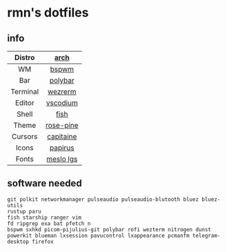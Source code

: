 # rmn's dotfiles

## info

| Distro   | [arch](https://archlinux.org)                                   |
|:--------:|:---------------------------------------------------------------:|
| WM       | [bspwm](https://github.com/baskerville/bspwm)                   |
| Bar      | [polybar](https://github.com/polybar/polybar)                   |
| Terminal | [wezrerm](https://wezfurlong.org/wezterm/)                      |
| Editor   | [vscodium](https://vscodium.com/)                               |
| Shell    | [fish](https://fishshell.com/)                                  |
| Theme    | [rose-pine](https://rosepinetheme.com/)                         |
| Cursors  | [capitaine](https://github.com/keeferrourke/capitaine-cursors)  |
| Icons    | [papirus](https://github.com/keeferrourke/capitaine-cursors)    |
| Fonts    | [meslo lgs](https://github.com/kalaschnik/meslolgs-nf-template) |

## software needed

```shell
git polkit networkmanager pulseaudio pulseaudio-blutooth bluez bluez-utils
rustup paru
fish starship ranger vim
fd ripgrep exa bat pfetch n
bspwm sxhkd picom-pijulius-git polybar rofi wezterm nitrogen dunst
powerkit blueman lxsession pavucontrol lxappearance pcmanfm telegram-desktop firefox
```
